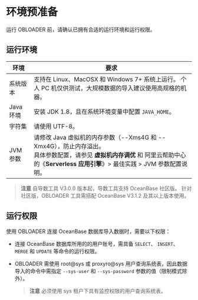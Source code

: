 环境预准备 
==========================

运行 OBLOADER 前，请确认已拥有合适的运行环境和运行权限。

运行环境 
-------------------------

| **环境**  |                                        **要求**                                        |
|---------|--------------------------------------------------------------------------------------|
| 系统版本    | 支持在 Linux、MacOSX 和 Windows 7+ 系统上运行。 个人 PC 机仅供测试，大规模数据的导入建议使用高规格的机器。 |
| Java 环境 | 安装  JDK 1.8，且在系统环境变量中配置 `JAVA_HOME`。                                                 |
| 字符集     | 请使用 UTF-8。                                                                           |
| JVM 参数  | 请修改 Java 虚拟机的内存参数（--Xms4G 和 --Xmx4G），防止内存溢出。 <br> 具体参数配置，请参见 **虚拟机内存调优** 和 阿里云帮助中心的《**Serverless 应用引擎**》> 最佳实践 > JVM 参数配置说明。|

> **注意**
> 自导数工具 V3.0.0 版本起，导数工具支持 OceanBase 社区版。
针对社区版，OBLOADER 工具需搭配 OceanBase V3.1.2 及其以上版本使用。


运行权限 
-------------------------

使用 OBLOADER 连接 OceanBase 数据库导入数据时，需要以下权限：

* 连接 OceanBase 数据库所用的的用户账号，需具备 `SELECT`、 `INSERT`、 `MERGE` 和 `UPDATE` 等命令的运行权限。

* OBLOADER 需使用 root@sys 或 proxyro@sys 用户查询系统表，因此数据导入的命令中需指定 `--sys-user` 和 `--sys-password` 参数的值（限制模式除外）。
  > **注意**
  > 必须使用 sys 租户下具有监控权限的用户查询系统表。